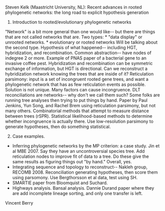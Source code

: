 
Steven Kelk (Maastricht University, NL): Recent advances in rooted phylogenetic networks: the long road to explicit hypothesis generation

1. Introduction to rooted/evolutionary phylogenetic networks

"Network" is a bit more general than one would like-- but there are things that are not called networks that are.
Two types:
    * "data display" or unrooted networks.
    * evolutionary or rooted networks
Will be talking about the second type.
Hypothesis of what happened-- including HGT, hybridization, and recombination.
Common abstraction-- have nodes of indegree 2 or more.
Example of PNAS paper of a bacterial gene to an invasive coffee pest.
Hybridization and recombination can be symmetric exchange of information, but HGT is directional.
Can we reconstruct a hybridization network knowing the trees that are inside of it?
Reticulation parsimony: input is a set of incongruent rooted gene trees, and want a phylogenetic network that has as few reticulation events as possible.
Solution is not unique.
Many factors can cause incongruence.
DLT reconciliations are networks-- why don't we call them such?
Some folks are running tree analyses then trying to put things by hand.
Paper by Paul Jenkins, Yun Song, and Rachel Brem using reticulation parsimony, but not many others.
Combinatorial methods that attempt to measure distance between trees (rSPR).
Statistical likelihood-based methods to determine whether incongruence is actually there.
Use low-resolution parsimony to generate hypotheses, then do something statistical.


2. Case examples.

* Inferring phylogenetic networks by the MP criterion: a case study. Jin et al MBE 2007.
   Say they have an uncontroversial species tree. Add reticulation nodes to improve fit of data to a tree.
   Do these give the same results as figuring things out "by hand."
   Overall, yes.
* Integrating sequence and topology to reconstruct-- Nakleh group, RECOMB 2008.
    Reconciliation generating hypotheses, then score them using parsomony.
    Use Bergthorsson et al data, test using SH.
* SMARTIE paper from Bloomquist and Suchard.
* Highways analysis. Bansal analysis. Dannie Durand paper where they are add incomplete lineage sorting, and only one transfer is left.

Vincent Berry
